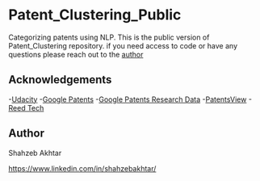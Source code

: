 # Patent_Clustering_Public
Categorizing patents using NLP. This is the public version of Patent_Clustering repository. if you need access to code or have any questions please reach out to the <a href="#head4">author</a>

<h2 id="head3"> Acknowledgements </h2>

-[Udacity](https://www.udacity.com/)
-[Google Patents](https://patents.google.com/)
-[Google Patents Research Data](https://console.cloud.google.com/marketplace/details/google_patents_public_datasets/google-patents-research-data)
-[PatentsView](https://www.patentsview.org/download/)
-[Reed Tech](http://patents.reedtech.com/patent-products.php)

<h2 id="head4"> Author </h2>

Shahzeb Akhtar

https://www.linkedin.com/in/shahzebakhtar/
